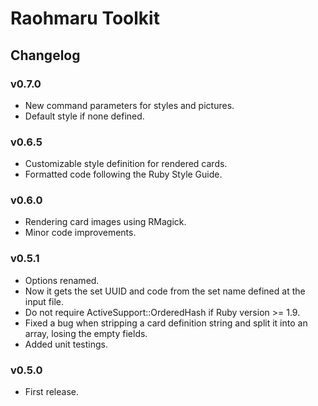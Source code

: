 ﻿Raohmaru Toolkit
================

Changelog
---------

### v0.7.0
* New command parameters for styles and pictures.
* Default style if none defined.

### v0.6.5
* Customizable style definition for rendered cards.
* Formatted code following the Ruby Style Guide.

### v0.6.0
* Rendering card images using RMagick.
* Minor code improvements.

### v0.5.1
* Options renamed.
* Now it gets the set UUID and code from the set name defined at the input file.
* Do not require ActiveSupport::OrderedHash if Ruby version >= 1.9.
* Fixed a bug when stripping a card definition string and split it into an array, losing the empty fields.
* Added unit testings.

### v0.5.0
* First release.